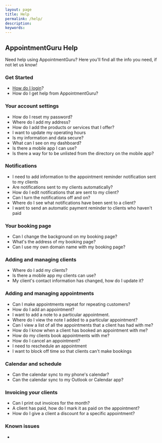 ```yaml
---
layout: page
title: Help
permalink: /help/
description:
keywords:
---
```


## AppointmentGuru Help

Need help using AppointmentGuru? Here you'll find all the info you need, if not let us know!

### Get Started

* [How do I login](/articles/how-do-I-login)?
* How do I get help from AppointmentGuru?

### Your account settings

* How do I reset my password?
* Where do I add my address?
* How do I add the products or services that I offer?
* I want to update my operating hours
* Is my information and data secure?
* What can I see on my dashboard?
* Is there a mobile app I can use?
* Is there a way for to be unlisted from the directory on the mobile app?

### Notifications

* I need to add information to the appointment reminder notification sent to my clients
* Are notifications sent to my clients automatically?
* How do I edit notifications that are sent to my client?
* Can I turn the notifications off and on?
* Where do I see what notifications have been sent to a client?
* I want to send an automatic payment reminder to clients who haven't paid

### Your booking page

* Can I change the background on my booking page?
* What's the address of my booking page?
* Can I use my own domain name with my booking page?

### Adding and managing clients

* Where do I add my clients?
* Is there a mobile app my clients can use?
* My client's contact information has changed, how do I update it?

### Adding and managing appointments

* Can I make appointments repeat for repeating customers?
* How do I add an appointment?
* I want to add a note to a particular appointment.
* Where do I view the note I added to a particular appointment?
* Can I view a list of all the appointments that a client has had with me?
* How do I know when a client has booked an appointment with me?
* How do my clients book appointments with me?
* How do I cancel an appointment?
* I need to reschedule an appointment
* I want to block off time so that clients can't make bookings

### Calendar and schedule

* Can the calendar sync to my phone's calendar?
* Can the calendar sync to my Outlook or Calendar app?

### Invoicing your clients

* Can I print out invoices for the month?
* A client has paid, how do I mark it as paid on the appointment?
* How do I give a client a discount for a specific appointment?

### Known issues

*
